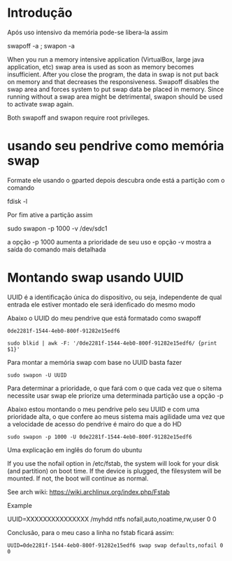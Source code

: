 # Introdução
Após uso intensivo da memória pode-se libera-la assim

swapoff -a ; swapon -a

When you run a memory intensive application (VirtualBox, large java application, etc) swap area is used as soon as memory becomes insufficient. After you close the program, the data in swap is not put back on memory and that decreases the responsiveness. Swapoff disables the swap area and forces system to put swap data be placed in memory. Since running without a swap area might be detrimental, swapon should be used to activate swap again.

Both swapoff and swapon require root privileges.


# usando seu pendrive como memória swap

Formate ele usando o gparted
depois descubra onde está a partição com o comando

fdisk -l

Por fim ative a partição assim

sudo swapon -p 1000 -v /dev/sdc1

a opção -p 1000 aumenta a prioridade de seu uso
e opção -v mostra a saída do comando mais detalhada

# Montando swap usando UUID

  UUID é a identificação única do dispositivo, ou seja, independente
  de qual entrada ele estiver montado ele será idenficado do mesmo
  modo

 Abaixo o UUID do meu pendrive que está formatado como swapoff

    0de2281f-1544-4eb0-800f-91282e15edf6

    sudo blkid | awk -F: '/0de2281f-1544-4eb0-800f-91282e15edf6/ {print $1}'

 Para montar a memória swap com base no UUID basta fazer

    sudo swapon -U UUID

 Para determinar a prioridade, o que fará com o que cada vez que o sitema
 necessite usar swap ele priorize uma determinada partição use a opção -p

 Abaixo estou montando o meu pendrive pelo seu UUID e com uma prioridade
 alta, o que confere ao meus sistema mais agilidade uma vez que a
 velocidade de acesso do pendrive é mairo do que a do HD

    sudo swapon -p 1000 -U 0de2281f-1544-4eb0-800f-91282e15edf6


 Uma explicação em inglês do forum do ubuntu


 If you use the nofail option in /etc/fstab, the system will look for
 your disk (and partition) on boot time. If the device is plugged, the
 filesystem will be mounted. If not, the boot will continue as normal.

 See arch wiki: https://wiki.archlinux.org/index.php/Fstab

 Example

 UUID=XXXXXXXXXXXXXXX    /myhdd ntfs  nofail,auto,noatime,rw,user    0   0

 Conclusão, para o meu caso a linha no fstab ficará assim:

    UUID=0de2281f-1544-4eb0-800f-91282e15edf6 swap swap defaults,nofail 0 0

